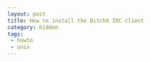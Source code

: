 ```yaml
---
layout: post
title: How to install the BitchX IRC client
category: hidden
tags:
 - howto
 - unix
---
```


